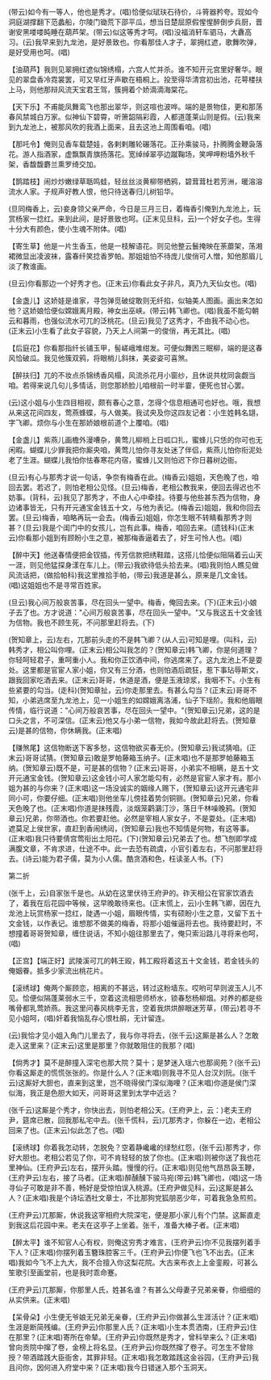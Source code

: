 <!-- { "loadSidebar": true } -->
(带云)如今有一等人，他也是秀才。(唱)恰便似珷玞石待价，斗筲器矜夸。现如今洞庭湖撑翻下范蠡船，尔陵门锄荒下邵平瓜，想当日楚屈原假惺惺醉倒步兵厨，晋谢安黑喽喽盹睡在葫芦架。(带云)似这等秀才呵。(唱)没福消轩车驷马，大纛高习。(云)我早来到九龙池，是好景致也。你看那佳人才子，翠拥红遮，歌舞吹弹，是好受用也呵。(唱)

【油葫芦】我则见翠拥红遮似锦绣榻，六宫人忙并杀。谁不知开元宫里好奢华。眼见的翠盘香冷霓裳罢，可又早红牙声歇在梧桐上。投至得华清宫初出池，花萼楼扶上马，则他那辩风流天宝君王驾，簇拥着个娇滴滴海棠花。

【天下乐】不甫能凤舞鸾飞也那出翠华，则这喧也波哗。端的是景物佳，更和那荡春风禁城白万家。似神仙下碧霄，听箫韶隔彩霞，人都道蓬莱山则是假。(云)我来到九龙池上，被那风吹的我酒上面来，且去这池上周围看咱。(唱)

【那吒令】俺则见香车载楚娃，各剌剌雕轮碾落花。正孙乘骏马，扑腾腾金鞭袅落花。游人指酒家，虚飘飘青旗扬落花。宽绰绰翠亭边蹴鞠场，笑呷呷粉墙外秋千架，香馥馥麝兰熏罗绮交加。

【鹊踏枝】闹炒炒嫩绿草聒鸣蛙，轻丝丝淡黄柳带栖鸦，碧茸茸杜若芳洲，暖溶溶流水人家。子规声好教人恨，他只待送春归儿树铅华。

(旦同梅香上，云)妾身领父亲严命，今日是三月三日，着梅香引俺到九龙池上，玩赏杨家一捻红。来到此间，是好景致也呵。(正末见旦科，云)一个好女子也。生得十分大有颜色，使小生魂不附体。(唱)

【寄生草】他是一片生香玉，他是一枝解语花。则见他整云鬟掩映在荼蘼架，荡湘裙微显出凌波袜，露春纤笑捻香罗帕。那姐姐怕不待庞儿俊俏可人憎，知他那眉儿淡了教谁画。

(旦云)你看那边一个好秀才也。(正末云)你看此女子非凡，真乃九天仙女也。(唱)

【金盏儿】这娇娃是谁家，寻包弹觅破绽敢则无纤掐，似轴美人图画。画出来怎如他？这娇娘恰便似嫦娥离月殿，神女出巫峡。(带云)韩飞卿也。(唱)我虽不能勾朝云和暮雨，也强似流水可兀的泛桃花。(旦云)我见了这秀才，不由我不动心也。(正末云)小生看了此女子容貌，乃天上人间第一的俊俏，再无其比。(唱)

【后庭花】你看那指纤长铺玉甲，髻嵯峨堆绀发。可便似舞困三眠柳，端的是这春风恰破瓜。我见他簇双鸦，将眼梢儿斜抹，美姿姿可喜煞。

【醉扶归】兀的不妆点杀锦绣香风榻，风流杀花月小窗纱，且休说共枕同衾觑当咱。若得来说几句儿多情话，则您那娇脸儿咱根前一时半霎，便死也甘心罢。

(云)这小姐与小生四目相视，颇有春心之意，怎得个信息相通可也好也。哦，我想从来这花间四友，莺燕蜂蝶，与人做美。我试央及你这四友记者：小生姓韩名翃，字飞卿。烦你与小生在那娇娘根前道个上覆咱。(唱)

【金盏儿】紫燕儿画檐外漫嘈杂，黄莺儿柳梢上日呱口扎，蜜蜂儿只恁的你可也无闲暇。蝴蝶儿少罪我把你厮央咱，黄莺儿怕你寻友处迷了伴侣，紫燕儿怕你衔泥处老了生涯。蝴蝶儿我怕你怯春寒花内宿，蜜蜂儿又则怕迟下你日暮树边衙。

(旦云)有心与那秀才说一句话，争奈有梅香在此。(梅香云)姐姐，天色晚了也，咱回去罢。若迟了，则怕老相公见怪。(旦云)梅香，老相公教我来，便回去得迟也不妨事。(背科，云)我见了那秀才，不由人心中牵挂。待要与他些甚东西为信物，身边诸事皆无，只有开元通宝金钱五十文，与他为表记。(梅香云)姐姐，我和你回去罢。(旦云)梅香，咱略再玩一会去。(梅香云)姐姐，你怎生眼不转睛看那秀才则甚？(旦云)我是个闺门中的女孩儿，岂有此事。梅香，咱回去来。(遗钱科)(正末云)你看那小姐到有顾盼小生之意，被那梅香逼着去了，好生可怜人也。(唱)

【醉中天】他送春情便把金钗插，传芳信款把绣鞋踏，这搭儿恰便似阻隔着云山天一涯，则见他猛探身漾在车儿上。(带云)我欲待低头拾去来。(唱)我则怕人瞧见做风流话把，(做拾帕科)我这里推拾手帕，(带云)我道是甚么，原来是几文金钱。(唱)这姐姐也不是寻常百姓家。

(旦云)我心间万般哀苦事，尽在回头一望中。梅香，俺回去来。(下)(正末云)小娘子去了也。方才说道："心间万般哀苦事，尽在回头一望中。"又与我这五十文金钱为信物。我也不顾生死，不问那里赶将去。(下)

(贺知章上，云)左右，兀那前头走的不是韩飞卿？(从人云)可知是哩。(叫科，云)韩秀才，相公叫你哩。(正末云)相公叫我怎的？(贺知章云)韩飞卿，你是何道理？你轻呵轻君子，重呵重小人。我和你正饮酒中间，你逃席来了。这九龙池上不是耍处。这里都是官宦人家小姐，你又有三分酒，也则怕酒后疏狂，惹下事玷辱斯文，跟我回家吃酒去来。(正末云)哥哥，休道是酒，便是玉液琼浆，我咽不下。小生有些紧要的勾当。(走科)(贺知章扯，云)你走那里去。有甚么勾当？(正末云)哥哥不知，小弟逃席至九龙池上，见一小姐生的如嫦娥离洛浦，仙子下瑶阶。我和他眉眼传情，临行说道："心间万般哀苦事，尽在回头一望中。"(贺知章云)兄弟，这的是口头之言，不可深信。(正末云)他又与小弟一信物，我如今故此赶将去。(贺知章云)是甚的信物，你休瞒我。(正末唱)

【赚煞尾】这信物断送下客多愁，这信物欲买春无价。(贺知章云)我试猜咱。(正末云)哥哥试猜。(贺知章云)敢是罗帕藤箱玉纳子。(正末唱)也不是那罗帕藤箱玉纳。(贺知章云)既不是，可是甚的信物？(正末云)哥哥，小弟实不相瞒，是五十文开元通宝金钱。(贺知章云)这金钱小可人家怎能勾有，必然是官宦人家才有。那小姐为甚的与你来？(正末唱)这一场没诚实的姻缘人赐下，(贺知章云)这开元通宅非同小可，你要仔细。(正末唱)则他坐车儿傍挂着势剑铜铡。(贺知章云)兄弟，你看天色晚了也。(正末唱)你道是抹残霞，淡烟笼鹳鸂汀沙，落日千林噪晚鸦。(贺知章云)兄弟，你带酒也。你若要赶他。必然是宰相人家女子，不是耍处。(正末唱)遮莫足上侯世家，直赶到香闹绣闼，(贺知章云)我也不知情是何物，有这等事。(正末唱)我只待要倩宫莺衔出土阳花。(下)(贺知章云)兄弟去了也。想飞刨即学成满腹文章，不肯求进，仕途不中。此一去恐有疏虞，小官引着左右，不问那里赶将去。(诗云)能为君子儒，莫为小人儒。酷贪酒和色，枉读圣人书。(下)


第二折

(张千上，云)自家张千是也。从幼在这里伏待王府尹的。砟天相公在官家饮酒去了，着我在后花园中等候，这早晚敢待来也。(正末慌上，云)小生韩飞卿，因在九龙池上玩赏杨家一捻红，陡遇一小姐，眉眼传情，实有硕盼小生之意，又留下五十文金钱，以作表记。谁想那不做美的梅香，将那小姐催逼将去也。我待要赶时，不想撞着哥哥贺知章，缠住说话，不知小姐往那里去了，俺只索沿路儿寻将来也呵，(唱)

【正宫】【端正好】武陵溪可兀的韩王殴，韩工殿将着这五十文金钱，若金钱头的俺姻眷。抵多少家流出桃花片。

【滚绣球】俺两个厮顾恋，相离的不甚远，转过这粉墙东。哎哟可早则波玉人儿不见。恰便似隔蓬莱弱水三千，空着这流相思师桥水，锁春愁杨柳烟。对养的都是些嘴骨都乳莺娇燕。我这里问春风桃李无言，空着我烘烘醉眼迷芳草，(带云)若寻不见小姐呵，(唱)奸着我恼乱存心恨杜鹃，无计留连。

(云)我恰才见小姐入角门儿里去了，我与你寻将去，(张千云)这厮是甚么人？怎敢走入这里来？(正末云)这里是那里？你就敢阻住的我那？(唱)

【倘秀才】莫不是醉撞入深宅也那大院？莫十；是梦迷入瑶六也那阆苑？(张千云)你看这厮走的慌慌张张的。你是什么人？(正末唱)则我寻不见人台汉刘阮。(张千云)这厮好大胆也，直来到这里，岂不晓得侯门深似海哩？(正末唱)你道是侯门深似海，我正是色胆大如天，问哥哥这里到太学中近远？

(张千云)这厮是个秀才，你快出去，则怕老相公天。(王府尹上，云：)老夫王府尹，筵席已散，回我那私宅中去。(张千慌科，云)兀那秀才，你躲在一边，老相公回来了也。(正末云)似此怎了也。(唱)

【滚绣球】你着我怎动转，怎脱免？空着静巉巉的绿愁红怨，(张千云)那秀才，你好大胆也。老相公若见了你，可不肯轻轻的放了你也。(正末唱)则被你送了我也花里神仙。(王府尹云)左右，摆开头踏。慢慢的行。(正末唱)则见他气昂昂袅玉鞭，(王府尹云)左右，接了马者。(正末唱)醉醺醺下骏马宛(带云)韩飞卿也，(唱)这一场寻仙子可敢是非不善，畅好是受惊怕误入桃源。(王府尹做见科，云)这厮是甚么人？(正末唱)我是个诗坛洒社文章士，不比那狗党狐朋恶少年，可着我急急煎煎。

(王府尹云)兀那厮，休说我这宰相府大院深宅，便是那小家儿有个门禁。这厮直走到我这后花园中来。老夫在这亭子上坐着。张千，准备大棒子者。(正末唱)

【醉太平】谁不知官人心有权，则俺这穷秀才难言，(王府尹云)你不见我摆列着手下人？(正末唱)你摆列着玉簪珠腔客三千。(王府尹云)你便飞也飞不出去。(正末唱)我如今飞不上九大，我不合擅入你这梨花院。大古来布衣上上金銮殿，可甚么笙歌引至画堂前，也是我时乖命蹇。

(王府尹云)兀那厮，你那里人氏，姓甚名谁？有甚么父母妻子兄弟亲眷，你细细的从实供来。(正末唱)

【呆骨朵】小生便无爷娘无兄弟无亲眷，(王府尹云)你做甚么生涯活计？(正末唱)生涯是断简残编。(王府尹云)你那里人氏？(正末唱)小生本贯洒南，(王府尹云)住在那里？(正末唱)寄所在帝辇。(王府尹云)你既然是秀才，曾科举来么？(正末唱)曾向贡院中撺了卷，金榜上将名显。(王府尹云)你既然撺了卷子。可怎生不曾除授？带酒踏践大臣衙舍，其罪非轻。(正末唱)我怎敢踏践这金谷园，(王府尹云)我且问你，因何进入府堂中来？(正末唱)我今日错迷入那个玉洞天。

